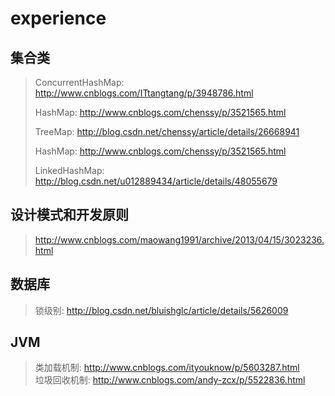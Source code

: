 # experience

## 集合类
> ConcurrentHashMap: http://www.cnblogs.com/ITtangtang/p/3948786.html
>
> HashMap: http://www.cnblogs.com/chenssy/p/3521565.html
>
> TreeMap: http://blog.csdn.net/chenssy/article/details/26668941
>
> HashMap: http://www.cnblogs.com/chenssy/p/3521565.html
>
> LinkedHashMap: http://blog.csdn.net/u012889434/article/details/48055679

## 设计模式和开发原则
> http://www.cnblogs.com/maowang1991/archive/2013/04/15/3023236.html

## 数据库
> 锁级别: http://blog.csdn.net/bluishglc/article/details/5626009

## JVM
> 类加载机制: http://www.cnblogs.com/ityouknow/p/5603287.html   
> 垃圾回收机制: http://www.cnblogs.com/andy-zcx/p/5522836.html
